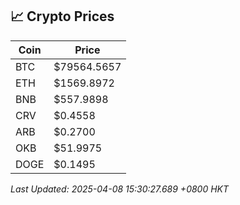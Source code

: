 ## 📈 Crypto Prices

| Coin | Price |
| ---- | ----- |
| BTC | $79564.5657 |
| ETH | $1569.8972 |
| BNB | $557.9898 |
| CRV | $0.4558 |
| ARB | $0.2700 |
| OKB | $51.9975 |
| DOGE | $0.1495 |

_Last Updated: 2025-04-08 15:30:27.689 +0800 HKT_
